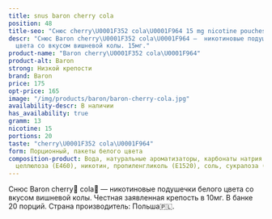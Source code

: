 ```yaml
---
title: snus baron cherry cola
position: 48
title-seo: "Снюс cherry\U0001F352 cola\U0001F964 15 mg nicotine pouches"
descr: "Снюс Baron cherry\U0001F352 cola\U0001F964 –  никотиновые подушечки белого
  цвета со вкусом вишневой колы. 15мг."
product-name: "Baron cherry\U0001F352 cola\U0001F964"
product-alt: Baron
strong: Низкой крепости
brand: Baron
price: 175
opt-price: 165
image: "/img/products/baron/baron-cherry-cola.jpg"
availability-descr: В наличии
has_availability: true
gramm: 13
nicotine: 15
portions: 20
taste: "cherry\U0001F352 cola\U0001F964"
form: Порционный, пакеты белого цвета
composition-product: Вода, натуральные ароматизаторы, карбонаты натрия (E500), микрокристаллическая
  целлюлоза (E460), никотин, пропиленгликоль (E1520), соль, сукралоза (E955)
---
```


Снюс Baron cherry🍒 cola🥤 — никотиновые подушечки белого цвета со вкусом вишневой колы. Честная заявленная крепость в 10мг. В банке 20 порций. Страна производитель: Польша🇵🇱.